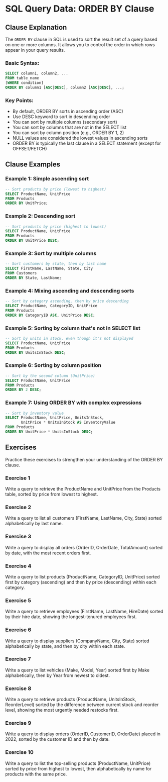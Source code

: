 # SQL Query Data: ORDER BY Clause

## Clause Explanation

The `ORDER BY` clause in SQL is used to sort the result set of a query based on one or more columns. It allows you to control the order in which rows appear in your query results.

### Basic Syntax:
```sql
SELECT column1, column2, ...
FROM table_name
[WHERE condition]
ORDER BY column1 [ASC|DESC], column2 [ASC|DESC], ...;
```

### Key Points:
- By default, ORDER BY sorts in ascending order (ASC)
- Use DESC keyword to sort in descending order
- You can sort by multiple columns (secondary sort)
- You can sort by columns that are not in the SELECT list
- You can sort by column position (e.g., ORDER BY 1, 2)
- NULL values are considered the lowest values in ascending sorts
- ORDER BY is typically the last clause in a SELECT statement (except for OFFSET/FETCH)

## Clause Examples

### Example 1: Simple ascending sort
```sql
-- Sort products by price (lowest to highest)
SELECT ProductName, UnitPrice
FROM Products
ORDER BY UnitPrice;
```

### Example 2: Descending sort
```sql
-- Sort products by price (highest to lowest)
SELECT ProductName, UnitPrice
FROM Products
ORDER BY UnitPrice DESC;
```

### Example 3: Sort by multiple columns
```sql
-- Sort customers by state, then by last name
SELECT FirstName, LastName, State, City
FROM Customers
ORDER BY State, LastName;
```

### Example 4: Mixing ascending and descending sorts
```sql
-- Sort by category ascending, then by price descending
SELECT ProductName, CategoryID, UnitPrice
FROM Products
ORDER BY CategoryID ASC, UnitPrice DESC;
```

### Example 5: Sorting by column that's not in SELECT list
```sql
-- Sort by units in stock, even though it's not displayed
SELECT ProductName, UnitPrice
FROM Products
ORDER BY UnitsInStock DESC;
```

### Example 6: Sorting by column position
```sql
-- Sort by the second column (UnitPrice)
SELECT ProductName, UnitPrice
FROM Products
ORDER BY 2 DESC;
```

### Example 7: Using ORDER BY with complex expressions
```sql
-- Sort by inventory value
SELECT ProductName, UnitPrice, UnitsInStock, 
       UnitPrice * UnitsInStock AS InventoryValue
FROM Products
ORDER BY UnitPrice * UnitsInStock DESC;
```

## Exercises

Practice these exercises to strengthen your understanding of the ORDER BY clause.

### Exercise 1
Write a query to retrieve the ProductName and UnitPrice from the Products table, sorted by price from lowest to highest.

### Exercise 2
Write a query to list all customers (FirstName, LastName, City, State) sorted alphabetically by last name.

### Exercise 3
Write a query to display all orders (OrderID, OrderDate, TotalAmount) sorted by date, with the most recent orders first.

### Exercise 4
Write a query to list products (ProductName, CategoryID, UnitPrice) sorted first by category (ascending) and then by price (descending) within each category.

### Exercise 5
Write a query to retrieve employees (FirstName, LastName, HireDate) sorted by their hire date, showing the longest-tenured employees first.

### Exercise 6
Write a query to display suppliers (CompanyName, City, State) sorted alphabetically by state, and then by city within each state.

### Exercise 7
Write a query to list vehicles (Make, Model, Year) sorted first by Make alphabetically, then by Year from newest to oldest.

### Exercise 8
Write a query to retrieve products (ProductName, UnitsInStock, ReorderLevel) sorted by the difference between current stock and reorder level, showing the most urgently needed restocks first.

### Exercise 9
Write a query to display orders (OrderID, CustomerID, OrderDate) placed in 2022, sorted by the customer ID and then by date.

### Exercise 10
Write a query to list the top-selling products (ProductName, UnitPrice) sorted by price from highest to lowest, then alphabetically by name for products with the same price.
